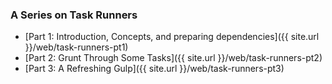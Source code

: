 ### A Series on Task Runners
* [Part 1: Introduction, Concepts, and preparing dependencies]({{ site.url }}/web/task-runners-pt1)
* [Part 2: Grunt Through Some Tasks]({{ site.url }}/web/task-runners-pt2)
* [Part 3: A Refreshing Gulp]({{ site.url }}/web/task-runners-pt3)

<!-- * [Part 4: Additional Tasks and Related Topics]({{ site.url }}/web/task-runners-pt4) -->